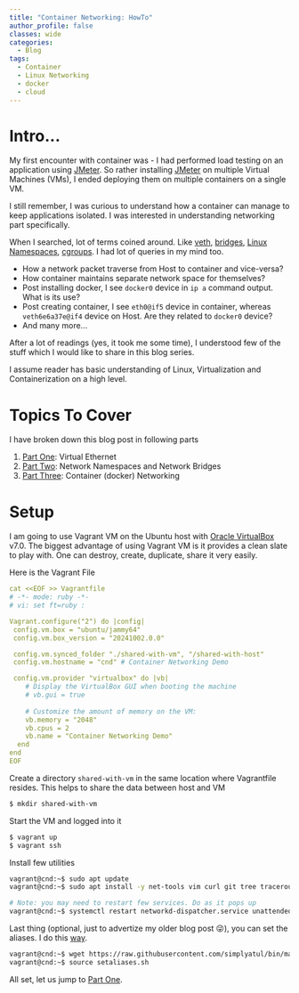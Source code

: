 ```yaml
---
title: "Container Networking: HowTo"
author_profile: false
classes: wide
categories:
  - Blog
tags:
  - Container
  - Linux Networking
  - docker
  - cloud
---
```


# Intro...
My first encounter with container was - I had performed load testing on an 
application using [JMeter][1]. So rather installing [JMeter][1] on multiple 
Virtual Machines (VMs), I ended deploying them on multiple containers on a single VM.

I still remember, I was curious to understand how a container can 
manage to keep applications isolated. I was interested in understanding 
networking part specifically.

When I searched, lot of terms coined around. Like [veth](https://man7.org/linux/man-pages/man4/veth.4.html), [bridges](https://en.wikipedia.org/wiki/Network_bridge), 
[Linux Namespaces](https://en.wikipedia.org/wiki/Linux_namespaces), [cgroups](https://en.wikipedia.org/wiki/Cgroups). I had lot of queries in my mind too.


- How a network packet traverse from Host to container and vice-versa?
- How container maintains separate network space for themselves?
- Post installing docker, I see ```docker0``` device in ```ip a``` command output. What is its use?
- Post creating container, I see ```eth0@if5``` device in container, whereas ```veth6e6a37e@if4``` device on Host. Are they related to ```docker0``` device?
- And many more...

After a lot of readings (yes, it took me some time), I understood few of 
the stuff which I would like to share in this blog series.

I assume reader has basic understanding of Linux, Virtualization and 
Containerization on a high level.

# Topics To Cover

I have broken down this blog post in following parts

1. [Part One](https://simplyatul.github.io/blog/Container-Networking-Part1/): Virtual Ethernet
2. [Part Two](https://simplyatul.github.io/blog/Container-Networking-Part2/): Network Namespaces and Network Bridges
3. [Part Three](https://simplyatul.github.io/blog/Container-Networking-Part3/): Container (docker) Networking

# Setup

I am going to use Vagrant VM on the Ubuntu host with [Oracle VirtualBox](https://www.virtualbox.org/wiki/Linux_Downloads) v7.0. The biggest advantage of using 
Vagrant VM is it provides a clean slate to play with. One can destroy, 
create, duplicate, share it very easily.

Here is the Vagrant File

```yaml
cat <<EOF >> Vagrantfile
# -*- mode: ruby -*-
# vi: set ft=ruby :

Vagrant.configure("2") do |config|
 config.vm.box = "ubuntu/jammy64"
 config.vm.box_version = "20241002.0.0"

 config.vm.synced_folder "./shared-with-vm", "/shared-with-host"
 config.vm.hostname = "cnd" # Container Networking Demo

 config.vm.provider "virtualbox" do |vb|
    # Display the VirtualBox GUI when booting the machine
    # vb.gui = true
 
    # Customize the amount of memory on the VM:
    vb.memory = "2048"
    vb.cpus = 2
    vb.name = "Container Networking Demo"
  end
end
EOF
```

Create a directory ```shared-with-vm``` in the same location where 
Vagrantfile resides. This helps to share the data between host and VM

```bash
$ mkdir shared-with-vm
```

Start the VM and logged into it
```bash
$ vagrant up
$ vagrant ssh
```

Install few utilities

```bash
vagrant@cnd:~$ sudo apt update
vagrant@cnd:~$ sudo apt install -y net-tools vim curl git tree traceroute make dos2unix bind9-dnsutils tshark ethtool python3 python3-pip python3-scapy iputils-ping iproute2

# Note: you may need to restart few services. Do as it pops up
vagrant@cnd:~$ systemctl restart networkd-dispatcher.service unattended-upgrades.service
```

Last thing (optional, just to advertize my older blog post 
:stuck_out_tongue_winking_eye:), you can set the aliases. I do 
this [way](https://hackernoon.com/bash-aliases-take-them-with-you).

```bash
vagrant@cnd:~$ wget https://raw.githubusercontent.com/simplyatul/bin/master/setaliases.sh
vagrant@cnd:~$ source setaliases.sh 
```
All set, let us jump to [Part One](https://simplyatul.github.io/blog/Container-Networking-Part1/).

[1]: https://jmeter.apache.org/